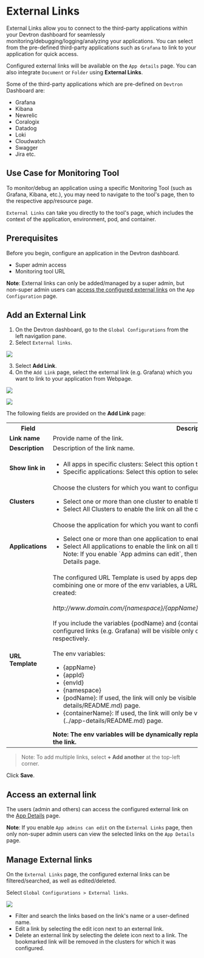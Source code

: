 # External Links

External Links allow you to connect to the third-party applications within your Devtron dashboard for seamlessly monitoring/debugging/logging/analyzing your applications. You can select from the pre-defined third-party applications such as `Grafana` to link to your application for quick access.

Configured external links will be available on the `App details` page. You can also integrate `Document` or `Folder` using **External Links**.

Some of the third-party applications which are pre-defined on `Devtron` Dashboard are:
* Grafana
* Kibana
* Newrelic
* Coralogix
* Datadog
* Loki
* Cloudwatch
* Swagger 
* Jira etc.



## Use Case for Monitoring Tool

To monitor/debug an application using a specific Monitoring Tool (such as Grafana, Kibana, etc.), you may need to navigate to the tool's page, then to the respective app/resource page.

`External Links` can take you directly to the tool's page, which includes the context of the application, environment, pod, and container.

## Prerequisites

Before you begin, configure an application in the Devtron dashboard.

- Super admin access
- Monitoring tool URL

**Note**: External links can only be added/managed by a super admin, but non-super admin users can [access the configured external links](../app-details/README.md) on the `App Configuration` page.

## Add an External Link

1. On the Devtron dashboard, go to the `Global Configurations` from the left navigation pane.
2. Select `External links`.
   
![](https://devtron-public-asset.s3.us-east-2.amazonaws.com/images/global-configurations/external-links/external-links-v2.jpg)

3. Select **Add Link**.
4. On the `Add Link` page, select the external link (e.g. Grafana) which you want to link to your application from Webpage.


![](https://devtron-public-asset.s3.us-east-2.amazonaws.com/images/global-configurations/external-links/external-add-link.jpg)

![](https://devtron-public-asset.s3.us-east-2.amazonaws.com/images/global-configurations/external-links/external-link-specific-applications.jpg)

The following fields are provided on the **Add Link** page:

<table>
    <row>
        <th>Field</th>
        <th>Description</th>
    </row>
    <tr>
        <td><b>Link name</b></td>
        <td>Provide name of the link.</td>
    </tr>
    <tr>
        <td><b>Description</b></td>
        <td>Description of the link name.</td>
    </tr>
    <tr>
        <td><b>Show link in</b></td>
        <td> <ul>
                <li>All apps in specific clusters: Select this option to select the cluster.</li>
                <li>Specific applications: Select this option to select the application.</li>                
            </ul></td>
    </tr>
    <tr>
        <td><b>Clusters</b></td>
        <td>
            Choose the clusters for which you want to configure the selected external link with.
            <ul>
                <li>Select one or more than one cluster to enable the link on the specified clusters.</li>
                <li>Select All Clusters to enable the link on all the clusters.</li>                
            </ul>
        </td>
    </tr>
    <tr>
        <td><b>Applications</b></td>
        <td>
            Choose the application for which you want to configure the selected external link with.
            <ul>
                <li>Select one or more than one application to enable the link on the specified application.</li>
                <li>Select All applications to enable the link on all the applications.<br>Note: If you enable `App admins can edit`, then you can view the selected links on the App-Details page. </li>                
            </ul>
        </td>
    </tr>
    <tr>
        <td><b>URL Template</b></td>
        <td>
            The configured URL Template is used by apps deployed on the selected clusters/applications.            
            By combining one or more of the env variables, a URL with the structure shown below can be created:<br></br>
            <i>http://www.domain.com/{namespace}/{appName}/details/{appId}/env/{envId}/details/{podName}</i>
            <br></br>
            If you include the variables {podName} and {containerName} in the URL template, then the configured links (e.g. Grafana) will be visible only on the pod level and container level respectively.<br></br>
            The env variables:
            <ul>
                <li>{appName}</li>
                <li>{appId}</li>
                <li>{envId}</li>
                <li>{namespace}</li>
                <li>{podName}: If used, the link will only be visible at the pod level on the [App Details](../app-details/README.md) page.
                <li>{containerName}: If used, the link will only be visible at the container level on the [App Details](../app-details/README.md) page. </li>
            </ul>
            <b>Note: The env variables will be dynamically replaced by the values that you used to configure the link.           
        </td>
    </tr>
</table>


> Note: To add multiple links, select **+ Add another** at the top-left corner.

Click **Save**.

## Access an external link

The users (admin and others) can access the configured external link on the [App Details](../app-details/README.md) page. 

**Note**: If you enable `App admins can edit` on the `External Links` page, then only non-super admin users can view the selected links on the `App Details` page. 

## Manage External links

On the `External Links` page, the configured external links can be filtered/searched, as well as edited/deleted.

Select `Global Configurations > External links`.

![](https://devtron-public-asset.s3.us-east-2.amazonaws.com/images/global-configurations/external-links/manage-external-links-v2.jpg)

* Filter and search the links based on the link's name or a user-defined name.
* Edit a link by selecting the edit icon next to an external link.
* Delete an external link by selecting the delete icon next to a link. The bookmarked link will be removed in the clusters for which it was configured.
